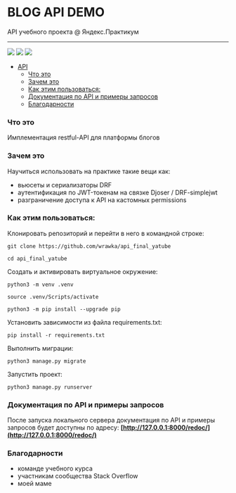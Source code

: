 # BLOG API DEMO
API учебного проекта @ Яндекс.Практикум

---
![](https://img.shields.io/badge/OpenAPI-3.0.2-red)
![](https://img.shields.io/badge/python-3.7-blue)
![](https://img.shields.io/badge/django-2.2.6-brightgreen)

- [API](#api)
    - [Что это](#что-это)
    - [Зачем это](#зачем-это)
    - [Как этим пользоваться:](#как-этим-пользоваться)
    - [Документация по API и примеры запросов](#документация-по-api-и-примеры-запросов)
    - [Благодарности](#благодарности)

### Что это

Имплементация restful-API для платформы блогов

### Зачем это

Научиться использовать на практике такие вещи как:
- вьюсеты и сериализаторы DRF
- аутентификация по JWT-токенам на связке Djoser / DRF-simplejwt
- разграничение доступа к API на кастомных permissions

### Как этим пользоваться:

Клонировать репозиторий и перейти в него в командной строке:

```
git clone https://github.com/wrawka/api_final_yatube
```

```
cd api_final_yatube
```

Создать и активировать виртуальное окружение:

```
python3 -m venv .venv
```

```
source .venv/Scripts/activate
```

```
python3 -m pip install --upgrade pip
```

Установить зависимости из файла requirements.txt:

```
pip install -r requirements.txt
```

Выполнить миграции:

```
python3 manage.py migrate
```

Запустить проект:

```
python3 manage.py runserver
```


### Документация по API и примеры запросов

После запуска локального сервера
документация по API и примеры запросов будет доступны по адресу:
**[http://127.0.0.1:8000/redoc/](http://127.0.0.1:8000/redoc/)**

### Благодарности

- команде учебного курса 
- участникам сообщества Stack Overflow
- моей маме
